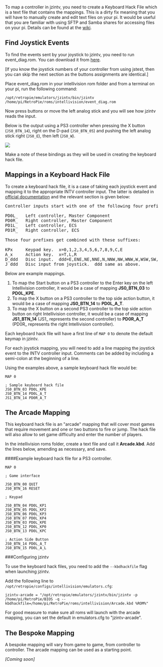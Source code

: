 To map a controller in jzintv, you need to create a Keyboard Hack File which is a text file that contains the mappings. This is a dirty fix meaning that you will have to manually create and edit text files on your pi. It would be useful that you are familiar with using SFTP and Samba shares for accessing files on your pi. Details can be found at the [wiki](https://github.com/RetroPie/RetroPie-Setup/wiki/First-Installation#sftp-needs-an-active-internet-connection).

## Find Joystick Events

To find the events sent by your joystick to jzintv, you need to run event_diag.rom. You can download it from [here](http://atariage.com/forums/index.php?app=core&module=attach&section=attach&attach_id=139949).

[If you know the joystick numbers of your controller from using jstest, then you can skip the next section as the buttons assignments are identical.]

Place event_diag.rom in your intellivision rom folder and from a terminal on your pi, run the following command:

    /opt/retropie/emulators/jzintv/bin/jzintv /home/pi/RetroPie/roms/intellivision/event_diag.rom

Now press buttons or move the left analog stick and you will see how jzintv reads the input.

Below is the output using a PS3 controller when pressing the X button (`JS0_BTN_14`), right on the D-pad (`JS0_BTN_05`) and pushing the left analog stick right (`JS0_E`), then left (`JS0_W`).

![](https://lh3.googleusercontent.com/pbprnfBlQaolkPlfRtZcfZmkZemYSfRESVqYGTW7n_10Be0QUMwWOXDdaJZMrJ1DGPLuzkIn=w1254-h805)

Make a note of these bindings as they will be used in creating the keyboard hack file.

## Mappings in a Keyboard Hack File

To create a keyboard hack file, it is a case of taking each joystick event and mapping it to the appropriate INTV controller input. The latter is detailed in [official documentation](http://spatula-city.org/~im14u2c/intv/jzintv-1.0-beta3/doc/jzintv/kbdhackfile.txt) and the relevant section is given below:

<pre>
Controller inputs start with one of the following four prefixes:
 
PD0L_   Left controller, Master Component
PD0R_   Right controller, Master Component
PD1L_   Left controller, ECS
PD1R_   Right controller, ECS

Those four prefixes get combined with these suffixes:
 
KPx     Keypad key.  x=0,1,2,3,4,5,6,7,8,9,C,E
A_x     Action key.  x=T,L,R
D_ddd   Disc input.  ddd=E,ENE,NE,NNE,N,NNW,NW,WNW,W,WSW,SW,SSW,S,SSE,SE,ESE
J_ddd   Disc input from joystick.  ddd same as above.
</pre>
Below are example mappings.

1. To map the Start button on a PS3 controller to the Enter key on the left Intellivision controller, it would be a case of mapping **JS0_BTN_03** to **PD0L_KPE**.
2. To map the X button on a PS3 controller to the top side action button, it would be a case of mapping **JS0_BTN_14** to **PD0L_A_T**.
3. To map the X button on a second PS3 controller to the top side action button on right Intellivision controller, it would be a case of mapping **JS1_BTN_14** (JS1_ represents the second controller) to **PD0R_A_T** (PD0R_ represents the right Intellivision controller).

Each keyboard hack file will have a first line of `MAP 0` to denote the default keymap in jzintv.

For each joystick mapping, you will need to add a line mapping the joystick event to the INTV controller input. Comments can be added by including a semi-colon at the beginning of a line.

Using the examples above, a sample keyboard hack file would be:

    
    MAP 0

    ; Sample keyboard hack file
    JS0_BTN_03 PD0L_KPE
    JS0_BTN_14 PD0L_A_T
    JS1_BTN_14 PD0R_A_T

## The Arcade Mapping

This keyboard hack file is an "arcade" mapping that will cover most games that require movement and one or two buttons to fire or jump. The hack file will also allow to set game difficulty and enter the number of players.

In the intellivision roms folder, create a text file and call it **Arcade.kbd**. Add the lines below, amending as necessary, and save.

####Example keyboard hack file for a PS3 controller.

    MAP 0

    ; Game interface

    JS0_BTN_00 QUIT
    JS0_BTN_16 RESET

    ; Keypad

    JS0_BTN_04 PD0L_KP1
    JS0_BTN_05 PD0L_KP2
    JS0_BTN_06 PD0L_KP3
    JS0_BTN_07 PD0L_KP4
    JS0_BTN_03 PD0L_KPE
    JS0_BTN_12 PD0L_KP0
    JS0_BTN_13 PD0L_KPC

    ; Action Side Button
    JS0_BTN_14 PD0L_A_T
    JS0_BTN_15 PD0L_A_L

###Configuring jzintv

To use the keyboard hack files, you need to add the `--kbdhackfile` flag when launching jzintv.

Add the following line to `/opt/retropie/configs/intellivision/emulators.cfg`:

    jzintv-arcade = "/opt/retropie/emulators/jzintv/bin/jzintv -p /home/pi/RetroPie/BIOS -q --kbdhackfile=/home/pi/RetroPie/roms/intellivision/Arcade.kbd %ROM%"

For good measure to make sure all roms will launch with the arcade mapping, you can set the default in emulators.cfg to "jzintv-arcade".



## The Bespoke Mapping

A bespoke mapping will vary from game to game, from controller to controller. The arcade mapping can be used as a starting point.

_[Coming soon]_